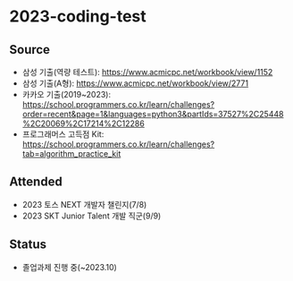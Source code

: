 # 2023-coding-test
## Source
- 삼성 기출(역량 테스트): https://www.acmicpc.net/workbook/view/1152
- 삼성 기출(A형): https://www.acmicpc.net/workbook/view/2771
- 카카오 기출(2019~2023): https://school.programmers.co.kr/learn/challenges?order=recent&page=1&languages=python3&partIds=37527%2C25448%2C20069%2C17214%2C12286
- 프로그래머스 고득점 Kit: https://school.programmers.co.kr/learn/challenges?tab=algorithm_practice_kit

## Attended
- 2023 토스 NEXT 개발자 챌린지(7/8)
- 2023 SKT Junior Talent 개발 직군(9/9)

## Status
- 졸업과제 진행 중(~2023.10)
